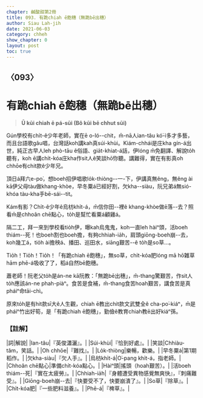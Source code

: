 ```yaml
---
chapter: 鹹酸甜第2冊
title: 093. 有跪chiah ē飽穗（無跪bē出穗）
author: Siau Lah-jih
date: 2021-06-03
category: chheh
show_chapter: 0
layout: post
toc: true
---
```


## 〈093〉
# 有跪chiah ē飽穗（無跪bē出穗）
> **Ū kūi chiah ē pá-sūi (Bô kūi bē chhut sūi)**

Gún學校有chi̍t-ê少年老師，實在ē o-ló--chit，m̄-nā人ian-tâu kó͘-ì多才多藝，而且台語歌gâu唱，台灣話koh講kah真súi-khùi。Kiám-chhái是庄kha gín-á出世，純正古早人leh phò-tāu ê俗語、gia̍t-khiat-á話，伊lóng m̄免翻譯、解說to̍h聽有，koh ē講chi̍t-kóa庄kha作sit人ê笑談hō͘你聽。講難得，實在有影真oh chhōe有chit款ê少年兄。

頂日á拜六e-po͘，想boeh招伊唱歌lo̍k-thiòng--一-下，伊講真無êng，無êng ài kā伊父母tàu做khang-khòe，早冬粟á已經好割，欠kha--siàu，阮兄弟á無sió-khóa tàu-kha手bē-sái--tit。

Kám有影？Chi̍t-ê少年ê烏枋khi̍t-á，m̄信你田--裡ê khang-khòe做ē落--去？照看m̄是chhoân chē點心，to̍h是幫忙看粟á顧雞á。

隔二工，拜一來到學校看tio̍h伊，曝kah烏鬼鬼，koh一直leh hàiⁿ頭，活boeh thiám--死！也boeh割也boeh擔，有夠chhiah-ia̍h，肩頭giōng-boeh崩--去，koh幾工á，tio̍h ài擔秧á、播田、巡田水，siāng艱苦--ê to̍h是so草…。

Tio̍h！Tio̍h！Tio̍h！「有跪chiah ē飽穗」，無so草，chi̍t-kóa肥lóng mā hō͘雜草hām phē-á吸收了了，稻á自然bē飽穗。

蕭老師！阮老父to̍h是án-ne kā阮教：「無跪bē出穗」，m̄-thang驚艱苦，作sit人to̍h應該án-ne phah-piàⁿ。食苦是食補，m̄-thang食苦hoah艱苦，講食苦是真pháiⁿ命tāi-chì。

原來to̍h是有hit款sī大ê人生觀，chiah ē教出chit款文武雙全ê cha-po͘-kiáⁿ，m̄是pháiⁿ竹出好筍，是「有跪chiah ē飽穗」，勤儉ê教育chiah教ē出好kiáⁿ孫。


### 【註解】

|詞|解說|
|Ian-tâu|『英俊瀟灑』。|
|Súi-khùi|『恰到好處』。|
|笑談|Chhiàu-tâm，笑話。|
|Oh chhōe|『難找』。|
|Lo̍k-thiòng|樂暢，歡樂。|
|早冬粟á|第1期稻作。|
|欠kha-siàu|『欠人手』。|
|烏枋khi̍t-á|O͘-pang khi̍t-á，指老師。|
|Chhoân chē點心|準備chi̍t-kóa點心。|
|Hàiⁿ頭|搖頭（hoah艱苦）。|
|活boeh thiám--死|『實在太疲勞』。|
|Chhiah-ia̍h|『身體遭受異物感覺無爽快』，『刺痛難受』。|
|Giōng-boeh崩--去|『快要受不了，快要崩潰了』。|
|So草|『除草』。|
|Chi̍t-kóa肥|『一些肥料滋養』。|
|Phē-á|『椑草』。|

